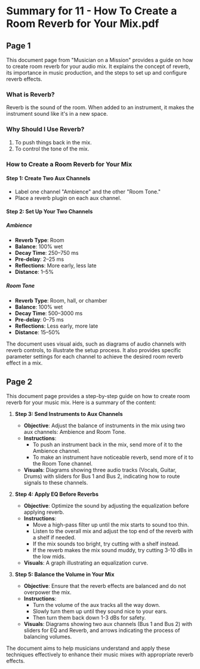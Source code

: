 # Summary for 11 - How To Create a Room Reverb for Your Mix.pdf


## Page 1
This document page from "Musician on a Mission" provides a guide on how to create room reverb for your audio mix. It explains the concept of reverb, its importance in music production, and the steps to set up and configure reverb effects.

### What is Reverb?
Reverb is the sound of the room. When added to an instrument, it makes the instrument sound like it's in a new space.

### Why Should I Use Reverb?
1. To push things back in the mix.
2. To control the tone of the mix.

### How to Create a Room Reverb for Your Mix

#### Step 1: Create Two Aux Channels
- Label one channel "Ambience" and the other "Room Tone."
- Place a reverb plugin on each aux channel.

#### Step 2: Set Up Your Two Channels

##### Ambience
- **Reverb Type**: Room
- **Balance**: 100% wet
- **Decay Time**: 250–750 ms
- **Pre-delay**: 2–25 ms
- **Reflections**: More early, less late
- **Distance**: 1–5%

##### Room Tone
- **Reverb Type**: Room, hall, or chamber
- **Balance**: 100% wet
- **Decay Time**: 500–3000 ms
- **Pre-delay**: 0–75 ms
- **Reflections**: Less early, more late
- **Distance**: 15–50%

The document uses visual aids, such as diagrams of audio channels with reverb controls, to illustrate the setup process. It also provides specific parameter settings for each channel to achieve the desired room reverb effect in a mix.


## Page 2
This document page provides a step-by-step guide on how to create room reverb for your music mix. Here is a summary of the content:

1. **Step 3: Send Instruments to Aux Channels**
   - **Objective**: Adjust the balance of instruments in the mix using two aux channels: Ambience and Room Tone.
   - **Instructions**:
     - To push an instrument back in the mix, send more of it to the Ambience channel.
     - To make an instrument have noticeable reverb, send more of it to the Room Tone channel.
   - **Visuals**: Diagrams showing three audio tracks (Vocals, Guitar, Drums) with sliders for Bus 1 and Bus 2, indicating how to route signals to these channels.

2. **Step 4: Apply EQ Before Reverbs**
   - **Objective**: Optimize the sound by adjusting the equalization before applying reverb.
   - **Instructions**:
     - Move a high-pass filter up until the mix starts to sound too thin.
     - Listen to the overall mix and adjust the top end of the reverb with a shelf if needed.
     - If the mix sounds too bright, try cutting with a shelf instead.
     - If the reverb makes the mix sound muddy, try cutting 3-10 dBs in the low mids.
   - **Visuals**: A graph illustrating an equalization curve.

3. **Step 5: Balance the Volume in Your Mix**
   - **Objective**: Ensure that the reverb effects are balanced and do not overpower the mix.
   - **Instructions**:
     - Turn the volume of the aux tracks all the way down.
     - Slowly turn them up until they sound nice to your ears.
     - Then turn them back down 1-3 dBs for safety.
   - **Visuals**: Diagrams showing two aux channels (Bus 1 and Bus 2) with sliders for EQ and Reverb, and arrows indicating the process of balancing volumes.

The document aims to help musicians understand and apply these techniques effectively to enhance their music mixes with appropriate reverb effects.
